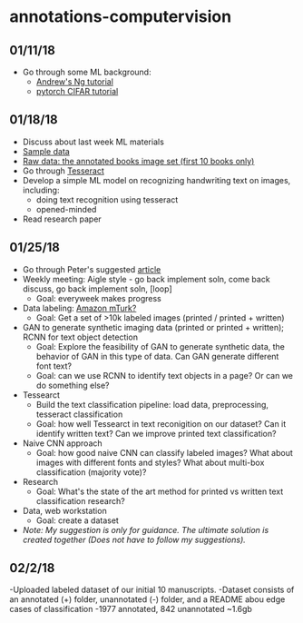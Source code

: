 # annotations-computervision

## 01/11/18
- Go through some ML background:
  - [Andrew's Ng tutorial](https://www.coursera.org/learn/machine-learning)
  - [pytorch CIFAR tutorial](http://pytorch.org/tutorials/beginner/blitz/cifar10_tutorial.html)

## 01/18/18
- Discuss about last week ML materials
- [Sample data](https://calisphere.org/item/7334deb2-fbf2-4af8-9643-23e8ae1225d9/?order=44)
- [Raw data: the annotated books image set (first 10 books only)](http://babylon.library.ucla.edu/~broadwell/clark_annotated/)
- Go through [Tesseract](https://github.com/madmaze/pytesseract)
- Develop a simple ML model on recognizing handwriting text on images, including:
  - doing text recognition using tesseract
  - opened-minded
- Read research paper

## 01/25/18
- Go through Peter's suggested [article](https://blogs.dropbox.com/tech/2017/04/creating-a-modern-ocr-pipeline-using-computer-vision-and-deep-learning/)
- Weekly meeting: Aigle style - go back implement soln, come back discuss, go back implement soln, [loop]
  - Goal: everyweek makes progress
- Data labeling: [Amazon mTurk?](https://www.mturk.com/)
  - Goal: Get a set of >10k labeled images (printed / printed + written)
- GAN to generate synthetic imaging data (printed or printed + written); RCNN for text object detection
  - Goal: Explore the feasibility of GAN to generate synthetic data, the behavior of GAN in this type of data. Can GAN generate different font text?
  - Goal: can we use RCNN to identify text objects in a page? Or can we do something else?
- Tessearct
  - Build the text classification pipeline: load data, preprocessing, tesseract classification
  - Goal: how well Tessearct in text reconigition on our dataset? Can it identify written text? Can we improve printed text classification?
- Naive CNN approach
  - Goal: how good naive CNN can classify labeled images? What about images with different fonts and styles? What about multi-box classification (majority vote)?
- Research
  - Goal: What's the state of the art method for printed vs written text classification research?
- Data, web workstation
  - Goal: create a dataset
- *Note: My suggestion is only for guidance. The ultimate solution is created together (Does not have to follow my suggestions).*  

## 02/2/18
-Uploaded labeled dataset of our initial 10 manuscripts.
 -Dataset consists of an annotated (+) folder, unannotated (-) folder, and a README abou edge cases of classification
  -1977 annotated, 842 unannotated ~1.6gb


